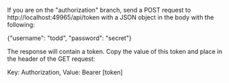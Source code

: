 If you are on the "authorization" branch, send a POST request to http://localhost:49965/api/token with a JSON object in the body with the following:

{"username": "todd", "password": "secret"}

The response will contain a token. Copy the value of this token and place in the header of the GET request: 

Key: Authorization,
Value: Bearer [token]
